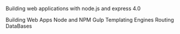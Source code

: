 Building web applications with node.js and express 4.0

Building Web Apps
  Node and NPM
  Gulp
  Templating Engines
  Routing
  DataBases


